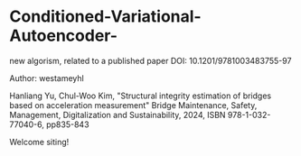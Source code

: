 # Conditioned-Variational-Autoencoder-
new algorism, related to a published paper
DOI: 10.1201/9781003483755-97


Author: westameyhl

Hanliang Yu, Chul-Woo Kim, "Structural integrity estimation of bridges based on acceleration measurement"
Bridge Maintenance, Safety, Management, Digitalization and Sustainability, 2024, ISBN 978-1-032-77040-6, pp835-843

Welcome siting!
